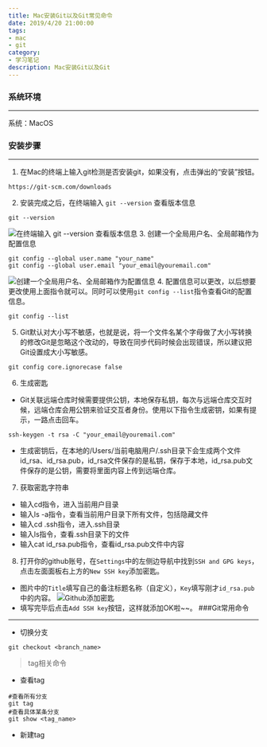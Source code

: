 ```yaml
---
title: Mac安装Git以及Git常见命令
date: 2019/4/20 21:00:00
tags: 
- mac
- git
category: 
- 学习笔记
description: Mac安装Git以及Git
---
```


### 系统环境
---
系统：MacOS
### 安装步骤
---
1. 在Mac的终端上输入git检测是否安装git，如果没有，点击弹出的“安装”按钮。
```
https://git-scm.com/downloads
```
2. 安装完成之后，在终端输入 `git --version` 查看版本信息
```
git --version
```
![在终端输入 `git --version` 查看版本信息](http://p1.pstatp.com/origin/pgc-image/8748274e7bf24a9fbb8cd4bfeabbd081)
3. 创建一个全局用户名、全局邮箱作为配置信息
```
git config --global user.name "your_name"  
git config --global user.email "your_email@youremail.com"
```
![创建一个全局用户名、全局邮箱作为配置信息](http://p1.pstatp.com/origin/pgc-image/38bc32e50b864cf1be851c622fb493f6)
4. 配置信息可以更改，以后想要更改使用上面指令就可以。同时可以使用`git config --list`指令查看Git的配置信息。
```
git config --list
```
5. Git默认对大小写不敏感，也就是说，将一个文件名某个字母做了大小写转换的修改Git是忽略这个改动的，导致在同步代码时候会出现错误，所以建议把Git设置成大小写敏感。
```
git config core.ignorecase false
```
6. 生成密匙
- Git关联远端仓库时候需要提供公钥，本地保存私钥，每次与远端仓库交互时候，远端仓库会用公钥来验证交互者身份。使用以下指令生成密钥，如果有提示，一路点击回车。
```
ssh-keygen -t rsa -C "your_email@youremail.com"
```
- 生成密钥后，在本地的/Users/当前电脑用户/.ssh目录下会生成两个文件id_rsa、id_rsa.pub，id_rsa文件保存的是私钥，保存于本地，id_rsa.pub文件保存的是公钥，需要将里面内容上传到远端仓库。
7. 获取密匙字符串
- 输入cd指令，进入当前用户目录
- 输入ls -a指令，查看当前用户目录下所有文件，包括隐藏文件
- 输入cd .ssh指令，进入.ssh目录
- 输入ls指令，查看.ssh目录下的文件
- 输入cat id_rsa.pub指令，查看id_rsa.pub文件中内容
8. 打开你的github账号，在`Settings`中的左侧边导航中找到`SSH and GPG keys`，点击左面面板右上方的`New SSH key`添加密匙。
- 图片中的`Title`填写自己的备注标题名称（自定义），`Key`填写刚才`id_rsa.pub`中的内容。
![Github添加密匙](http://p1.pstatp.com/origin/pgc-image/7e8f447727584940bcd0ef5e46928cbc)
- 填写完毕后点击`Add SSH key`按钮，这样就添加OK啦~~。
###Git常用命令
---
- 切换分支
```
git checkout <branch_name>
```
> tag相关命令
- 查看tag
```
#查看所有分支
git tag
#查看具体某条分支
git show <tag_name>
```
- 新建tag
```

```
